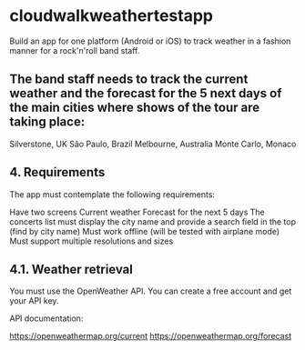 # cloudwalkweathertestapp
Build an app for one platform (Android or iOS) to track weather in a fashion manner for a rock'n'roll band staff.

## The band staff needs to track the current weather and the forecast for the 5 next days of the main cities where shows of the tour are taking place:

Silverstone, UK
São Paulo, Brazil
Melbourne, Australia
Monte Carlo, Monaco

## 4. Requirements
The app must contemplate the following requirements:

Have two screens
Current weather
Forecast for the next 5 days
The concerts list must display the city name and provide a search field in the top (find by city name)
Must work offline (will be tested with airplane mode)
Must support multiple resolutions and sizes

## 4.1. Weather retrieval
You must use the OpenWeather API. You can create a free account and get your API key.

API documentation:

https://openweathermap.org/current
https://openweathermap.org/forecast

